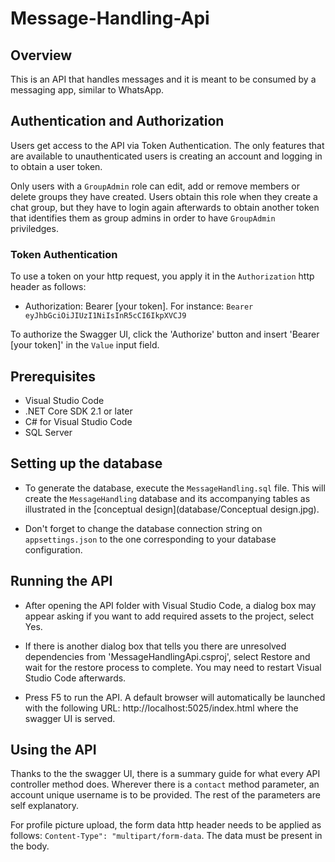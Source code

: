 # Message-Handling-Api

## Overview

This is an API that handles messages and it is meant to be consumed by a messaging app, similar to WhatsApp.

## Authentication and Authorization

Users get access to the API via Token Authentication. The only features that are available to unauthenticated users is creating an account and logging in to obtain a user token.

Only users with a `GroupAdmin` role can edit, add or remove members or delete groups they have created. Users obtain this role when they create a chat group, but they have to login again afterwards to obtain another token that identifies them as group admins in order to have `GroupAdmin` priviledges.

### Token Authentication

To use a token on your http request, you apply it in the `Authorization` http header as follows:

- Authorization: Bearer [your token]. For instance: `Bearer eyJhbGciOiJIUzI1NiIsInR5cCI6IkpXVCJ9`

To authorize the Swagger UI, click the 'Authorize' button and insert 'Bearer [your token]' in the `Value` input field.

## Prerequisites

- Visual Studio Code
- .NET Core SDK 2.1 or later
- C# for Visual Studio Code
- SQL Server

## Setting up the database

- To generate the database, execute the `MessageHandling.sql` file. This will create the `MessageHandling` database and its accompanying tables as illustrated in the [conceptual design](database/Conceptual design.jpg).

- Don't forget to change the database connection string on `appsettings.json` to the one corresponding to your database configuration.

## Running the API

- After opening the API folder with Visual Studio Code, a dialog box may appear asking if you want to add required assets to the project, select Yes.

- If there is another dialog box that tells you there are unresolved dependencies from 'MessageHandlingApi.csproj', select Restore and wait for the restore process to complete. You may need to restart Visual Studio Code afterwards.

- Press F5 to run the API. A default browser will automatically be launched with the following URL: http://localhost:5025/index.html where the swagger UI is served.

## Using the API

Thanks to the the swagger UI, there is a summary guide for what every API controller method does. Wherever there is a `contact` method parameter, an account unique username is to be provided. The rest of the parameters are self explanatory.

For profile picture upload, the form data http header needs to be applied as follows: `Content-Type": "multipart/form-data`. The data must be present in the body.